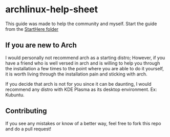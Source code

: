 # archlinux-help-sheet

This guide was made to help the community and myself.
Start the guide from the [StartHere folder](StartHere/gettingStarted.md)

## If you are new to Arch

I would personally not recommend arch as a starting distro; However, if you have a friend who is well versed in arch and is willing to help you through the installation a few times to the point where you are able to do it yourself, it is worth living through the installation pain and sticking with arch.

If you decide that arch is not for you since it can be daunting, I would recommend any distro with KDE Plasma as its desktop environment. Ex: Kubuntu.

## Contributing

If you see any mistakes or know of a better way, feel free to fork this repo and do a pull request!
